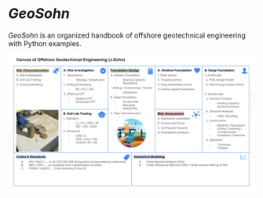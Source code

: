 # *GeoSohn*
*GeoSohn* is an organized handbook of offshore geotechnical engineering with Python examples.

<img src="https://github.com/jrson11/GeoSohn/blob/main/docs/images/Canvas_of_Offshore_Geotech(Sep2023).png" width=600>

